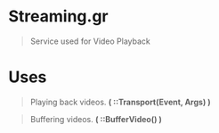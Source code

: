# Streaming.gr
> Service used for Video Playback
# Uses
> Playing back videos. **( ::Transport(Event, Args) )**

> Buffering videos. **( ::BufferVideo() )**
